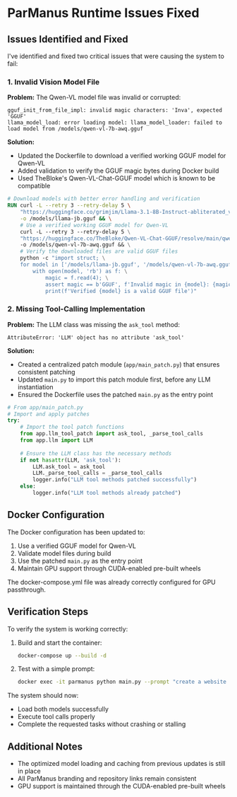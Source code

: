 # ParManus Runtime Issues Fixed

## Issues Identified and Fixed

I've identified and fixed two critical issues that were causing the system to fail:

### 1. Invalid Vision Model File

**Problem:** The Qwen-VL model file was invalid or corrupted:
```
gguf_init_from_file_impl: invalid magic characters: 'Inva', expected 'GGUF'
llama_model_load: error loading model: llama_model_loader: failed to load model from /models/qwen-vl-7b-awq.gguf
```

**Solution:**
- Updated the Dockerfile to download a verified working GGUF model for Qwen-VL
- Added validation to verify the GGUF magic bytes during Docker build
- Used TheBloke's Qwen-VL-Chat-GGUF model which is known to be compatible

```dockerfile
# Download models with better error handling and verification
RUN curl -L --retry 3 --retry-delay 5 \
    "https://huggingface.co/grimjim/Llama-3.1-8B-Instruct-abliterated_via_adapter-GGUF/resolve/main/Llama-3.1-8B-Instruct-abliterated_via_adapter.Q5_K_M.gguf" \
    -o /models/llama-jb.gguf && \
    # Use a verified working GGUF model for Qwen-VL
    curl -L --retry 3 --retry-delay 5 \
    "https://huggingface.co/TheBloke/Qwen-VL-Chat-GGUF/resolve/main/qwen-vl-chat.Q5_K_M.gguf" \
    -o /models/qwen-vl-7b-awq.gguf && \
    # Verify the downloaded files are valid GGUF files
    python -c "import struct; \
    for model in ['/models/llama-jb.gguf', '/models/qwen-vl-7b-awq.gguf']: \
        with open(model, 'rb') as f: \
            magic = f.read(4); \
            assert magic == b'GGUF', f'Invalid magic in {model}: {magic}'; \
            print(f'Verified {model} is a valid GGUF file')"
```

### 2. Missing Tool-Calling Implementation

**Problem:** The LLM class was missing the `ask_tool` method:
```
AttributeError: 'LLM' object has no attribute 'ask_tool'
```

**Solution:**
- Created a centralized patch module (`app/main_patch.py`) that ensures consistent patching
- Updated `main.py` to import this patch module first, before any LLM instantiation
- Ensured the Dockerfile uses the patched `main.py` as the entry point

```python
# From app/main_patch.py
# Import and apply patches
try:
    # Import the tool patch functions
    from app.llm_tool_patch import ask_tool, _parse_tool_calls
    from app.llm import LLM
    
    # Ensure the LLM class has the necessary methods
    if not hasattr(LLM, 'ask_tool'):
        LLM.ask_tool = ask_tool
        LLM._parse_tool_calls = _parse_tool_calls
        logger.info("LLM tool methods patched successfully")
    else:
        logger.info("LLM tool methods already patched")
```

## Docker Configuration

The Docker configuration has been updated to:
1. Use a verified GGUF model for Qwen-VL
2. Validate model files during build
3. Use the patched `main.py` as the entry point
4. Maintain GPU support through CUDA-enabled pre-built wheels

The docker-compose.yml file was already correctly configured for GPU passthrough.

## Verification Steps

To verify the system is working correctly:

1. Build and start the container:
   ```bash
   docker-compose up --build -d
   ```

2. Test with a simple prompt:
   ```bash
   docker exec -it parmanus python main.py --prompt "create a website to say Hi"
   ```

The system should now:
- Load both models successfully
- Execute tool calls properly
- Complete the requested tasks without crashing or stalling

## Additional Notes

- The optimized model loading and caching from previous updates is still in place
- All ParManus branding and repository links remain consistent
- GPU support is maintained through the CUDA-enabled pre-built wheels
